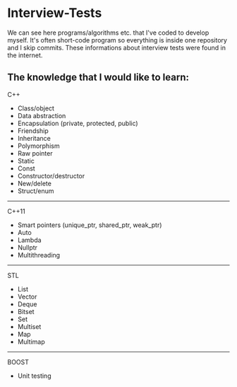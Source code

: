 # Interview-Tests
We can see here programs/algorithms etc. that I've coded to develop myself.
It's often short-code program so everything is inside one repository and I skip commits. 
These informations about interview tests were found in the internet. 

The knowledge that I would like to learn:
------------
C++
* Class/object
* Data abstraction
* Encapsulation (private, protected, public)
* Friendship
* Inheritance
* Polymorphism
* Raw pointer
* Static
* Const 
* Constructor/destructor
* New/delete
* Struct/enum
------------
C++11
* Smart pointers (unique_ptr, shared_ptr, weak_ptr)
* Auto
* Lambda
* Nullptr
* Multithreading
------------
STL
* List
* Vector
* Deque
* Bitset
* Set
* Multiset
* Map
* Multimap
------------
BOOST
* Unit testing
